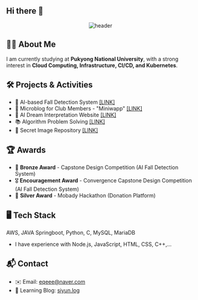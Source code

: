 ## Hi there 👋

<!--
**siiiirru/siiiirru** is a ✨ _special_ ✨ repository because its `README.md` (this file) appears on your GitHub profile.

Here are some ideas to get you started:

- 🔭 I’m currently working on ...
- 🌱 I’m currently learning ...
- 👯 I’m looking to collaborate on ...
- 🤔 I’m looking for help with ...
- 💬 Ask me about ...
- 📫 How to reach me: ...
- 😄 Pronouns: ...
- ⚡ Fun fact: ...
-->
<div align="center">
<img src="https://capsule-render.vercel.app/api?type=waving&height=200&color=gradient&text=Hi%20there*ㅡ*&desc=Siyun's%20github%20profile&descAlign=57&descAlignY=58&fontAlignY=40" alt="header">
</div>


## 🧙‍♂️ About Me  
I am currently studying at **Pukyong National University**, with a strong interest in **Cloud Computing, Infrastructure, CI/CD, and Kubernetes**.  

## 🛠️ Projects & Activities  
- 🏥 AI-based Fall Detection System  [[LINK]](https://github.com/siiiirru/fallprotector)
- 📝 Microblog for Club Members - "Miniwapp"  [[LINK]](https://github.com/pknu-wap/miniwapp)
- 🤖 AI Dream Interpretation Website  [[LINK]](https://github.com/siiiirru/dreamrecord) 
- 📚 Algorithm Problem Solving  [[LINK]](https://github.com/siiiirru/Codetree)
- 📸 Secret Image Repository  [[LINK]](https://github.com/siiiirru/screat_img)

## 🏆 Awards
- 🥉 **Bronze Award** - Capstone Design Competition  (AI Fall Detection System)
- 🎖️ **Encouragement Award** - Convergence Capstone Design Competition  (AI Fall Detection System)
- 🥈 **Silver Award** - Mobady Hackathon (Donation Platform)  

## 🖥️ Tech Stack
AWS, JAVA Springboot, Python, C, MySQL, MariaDB

+ I have experience with Node.js, JavaScript, HTML, CSS, C++,...

## 📬 Contact  
- ✉️ Email: eqeee@naver.com
- 📖 Learning Blog: [siyun.log](https://velog.io/@siiiirru)


